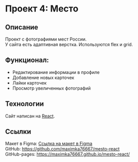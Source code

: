 # Проект 4: Место

## Описание

Проект с фотографиями мест России.  
У сайта есть адаптивная верстка. Используются flex и grid.  

## Функционал:
- Редактирование информации в профиле
- Добавление новых карточек
- Лайки карточек
- Просмотр увеличенных фотографий

## Технологии
Сайт написан на [React](https://github.com/facebook/create-react-app).

## Ссылки

Макет в Figma: [Ссылка на макет в Figma](https://www.figma.com/file/2cn9N9jSkmxD84oJik7xL7/JavaScript.-Sprint-4?node-id=0%3A1])  
GitHub: https://github.com/maximka76667/mesto-react  
GitHub-pages: https://maximka76667.github.io/mesto-react/
